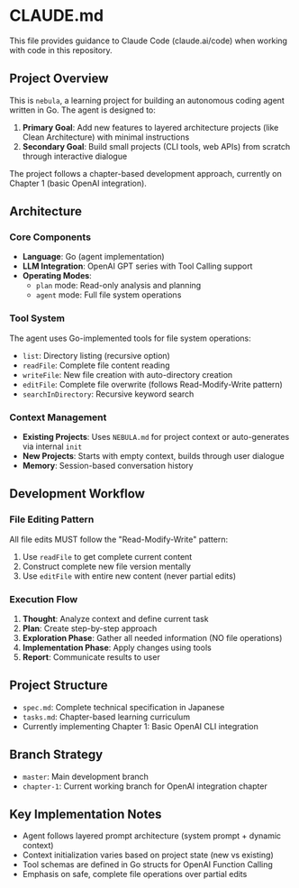 # CLAUDE.md

This file provides guidance to Claude Code (claude.ai/code) when working with code in this repository.

## Project Overview

This is `nebula`, a learning project for building an autonomous coding agent written in Go. The agent is designed to:

1. **Primary Goal**: Add new features to layered architecture projects (like Clean Architecture) with minimal instructions
2. **Secondary Goal**: Build small projects (CLI tools, web APIs) from scratch through interactive dialogue

The project follows a chapter-based development approach, currently on Chapter 1 (basic OpenAI integration).

## Architecture

### Core Components

- **Language**: Go (agent implementation)
- **LLM Integration**: OpenAI GPT series with Tool Calling support
- **Operating Modes**:
  - `plan` mode: Read-only analysis and planning
  - `agent` mode: Full file system operations

### Tool System

The agent uses Go-implemented tools for file system operations:

- `list`: Directory listing (recursive option)
- `readFile`: Complete file content reading
- `writeFile`: New file creation with auto-directory creation
- `editFile`: Complete file overwrite (follows Read-Modify-Write pattern)
- `searchInDirectory`: Recursive keyword search

### Context Management

- **Existing Projects**: Uses `NEBULA.md` for project context or auto-generates via internal `init`
- **New Projects**: Starts with empty context, builds through user dialogue
- **Memory**: Session-based conversation history

## Development Workflow

### File Editing Pattern

All file edits MUST follow the "Read-Modify-Write" pattern:
1. Use `readFile` to get complete current content
2. Construct complete new file version mentally
3. Use `editFile` with entire new content (never partial edits)

### Execution Flow

1. **Thought**: Analyze context and define current task
2. **Plan**: Create step-by-step approach
3. **Exploration Phase**: Gather all needed information (NO file operations)
4. **Implementation Phase**: Apply changes using tools
5. **Report**: Communicate results to user

## Project Structure

- `spec.md`: Complete technical specification in Japanese
- `tasks.md`: Chapter-based learning curriculum
- Currently implementing Chapter 1: Basic OpenAI CLI integration

## Branch Strategy

- `master`: Main development branch
- `chapter-1`: Current working branch for OpenAI integration chapter

## Key Implementation Notes

- Agent follows layered prompt architecture (system prompt + dynamic context)
- Context initialization varies based on project state (new vs existing)
- Tool schemas are defined in Go structs for OpenAI Function Calling
- Emphasis on safe, complete file operations over partial edits